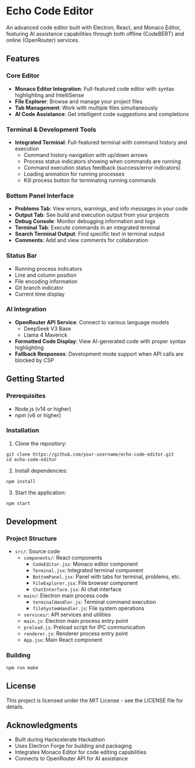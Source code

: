 # Echo Code Editor

An advanced code editor built with Electron, React, and Monaco Editor, featuring AI assistance capabilities through both offline (CodeBERT) and online (OpenRouter) services.

## Features

### Core Editor
- **Monaco Editor Integration**: Full-featured code editor with syntax highlighting and IntelliSense
- **File Explorer**: Browse and manage your project files
- **Tab Management**: Work with multiple files simultaneously
- **AI Code Assistance**: Get intelligent code suggestions and completions

### Terminal & Development Tools
- **Integrated Terminal**: Full-featured terminal with command history and execution
  - Command history navigation with up/down arrows
  - Process status indicators showing when commands are running
  - Command execution status feedback (success/error indicators)
  - Loading animation for running processes
  - Kill process button for terminating running commands

### Bottom Panel Interface
- **Problems Tab**: View errors, warnings, and info messages in your code
- **Output Tab**: See build and execution output from your projects
- **Debug Console**: Monitor debugging information and logs
- **Terminal Tab**: Execute commands in an integrated terminal
- **Search Terminal Output**: Find specific text in terminal output
- **Comments**: Add and view comments for collaboration

### Status Bar
- Running process indicators
- Line and column position
- File encoding information
- Git branch indicator
- Current time display

### AI Integration
- **OpenRouter API Service**: Connect to various language models
  - DeepSeek V3 Base
  - Llama 4 Maverick
- **Formatted Code Display**: View AI-generated code with proper syntax highlighting
- **Fallback Responses**: Development mode support when API calls are blocked by CSP

## Getting Started

### Prerequisites
- Node.js (v14 or higher)
- npm (v6 or higher)

### Installation

1. Clone the repository:
```
git clone https://github.com/your-username/echo-code-editor.git
cd echo-code-editor
```

2. Install dependencies:
```
npm install
```

3. Start the application:
```
npm start
```

## Development

### Project Structure
- `src/`: Source code
  - `components/`: React components
    - `CodeEditor.jsx`: Monaco editor component
    - `Terminal.jsx`: Integrated terminal component
    - `BottomPanel.jsx`: Panel with tabs for terminal, problems, etc.
    - `FileExplorer.jsx`: File browser component
    - `ChatInterface.jsx`: AI chat interface
  - `main/`: Electron main process code
    - `terminalHandler.js`: Terminal command execution
    - `fileSystemHandler.js`: File system operations
  - `services/`: API services and utilities
  - `main.js`: Electron main process entry point
  - `preload.js`: Preload script for IPC communication
  - `renderer.js`: Renderer process entry point
  - `App.jsx`: Main React component

### Building
```
npm run make
```

## License
This project is licensed under the MIT License - see the LICENSE file for details.

## Acknowledgments
- Built during Hackcelerate Hackathon
- Uses Electron Forge for building and packaging
- Integrates Monaco Editor for code editing capabilities
- Connects to OpenRouter API for AI assistance
